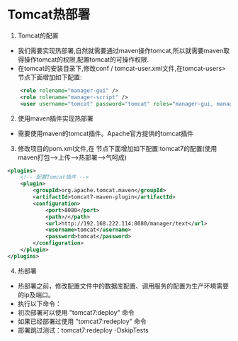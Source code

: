 # Tomcat热部署

1. Tomcat的配置
* 我们需要实现热部署,自然就需要通过maven操作tomcat,所以就需要maven取得操作tomcat的权限,配置tomcat的可操作权限.
* 在tomcat的安装目录下,修改conf / tomcat-user.xml文件,在<tomcat-users></tomcat-users>tomcat-users> 节点下面增加如下配置:

```xml
    <role rolename="manager-gui" />
    <role rolename="manager-script" />
    <user username="tomcat" password="tomcat" roles="manager-gui, manager-script"/>
```
2. 使用maven插件实现热部署
* 需要使用maven的tomcat插件。Apache官方提供的tomcat插件

3. 修改项目的pom.xml文件,在<build></build> 节点下面增加如下配置:tomcat7的配置(使用maven打包-->上传-->热部署-->气呵成)

```xml
<plugins>
    <!-- 配置Tomcat插件 -->
    <plugin>
        <groupId>org.apache.tomcat.maven</groupId>
        <artifactId>tomcat7-maven-plugin</artifactId>
        <configuration>
            <port>8080</port>
            <path>/</path>
            <url>http://192.168.222.114:8080/manager/text</url>
            <username>tomcat</username>
            <password>tomcat</password>
        </configuration>
    </plugin>
</plugins>
```
4. 热部署
* 热部署之前，修改配置文件中的数据库配置、调用服务的配置为生产环境需要的ip及端口。
* 执行以下命令：
* 初次部署可以使用 "tomcat7:deploy" 命令
* 如果已经部署过使用 "tomcat7:redeploy" 命令
* 部署跳过测试：tomcat7:redeploy -DskipTests

